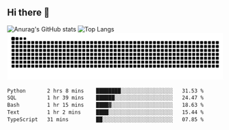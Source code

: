 ## Hi there 👋
![Anurag's GitHub stats](https://github-readme-stats.vercel.app/api?username=CNCoreSteb)
![Top Langs](https://github-readme-stats.vercel.app/api/top-langs/?username=CNCoreSteb)
<picture>
  <source media="(prefers-color-scheme: dark)" srcset="https://raw.githubusercontent.com/CNCoreSteb/CNCoreSteb/output/github-contribution-grid-snake-dark.svg">
  <source media="(prefers-color-scheme: light)" srcset="https://raw.githubusercontent.com/CNCoreSteb/CNCoreSteb/output/github-contribution-grid-snake.svg">
  <img alt="github contribution grid snake animation" src="https://raw.githubusercontent.com/CNCoreSteb/CNCoreSteb/output/github-contribution-grid-snake.svg">
</picture>

<!--START_SECTION:waka-->

```txt
Python       2 hrs 8 mins    ████████░░░░░░░░░░░░░░░░░   31.53 %
SQL          1 hr 39 mins    ██████░░░░░░░░░░░░░░░░░░░   24.47 %
Bash         1 hr 15 mins    ████▓░░░░░░░░░░░░░░░░░░░░   18.63 %
Text         1 hr 2 mins     ████░░░░░░░░░░░░░░░░░░░░░   15.44 %
TypeScript   31 mins         ██░░░░░░░░░░░░░░░░░░░░░░░   07.85 %
```

<!--END_SECTION:waka-->


<!--
**CNCoreSteb/CNCoreSteb** is a ✨ _special_ ✨ repository because its `README.md` (this file) appears on your GitHub profile.

Here are some ideas to get you started:

- 🔭 I’m currently working on ...
- 🌱 I’m currently learning ...
- 👯 I’m looking to collaborate on ...
- 🤔 I’m looking for help with ...
- 💬 Ask me about ...
- 📫 How to reach me: ...
- 😄 Pronouns: ...
- ⚡ Fun fact: ...
-->
